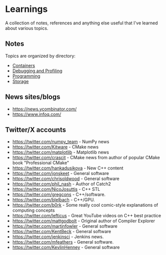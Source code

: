 # Learnings

A collection of notes, references and anything else useful that I've learned
about various topics.

## Notes

Topics are organized by directory:

- [Containers](./containers/readme.md)
- [Debugging and Profiling](./debugging-and-profiling/readme.md)
- [Programming](./programming/readme.md)
- [Storage](./storage/readme.md)

## News sites/blogs

- <https://news.ycombinator.com/>
- <https://www.infoq.com/>

## Twitter/X accounts

- <https://twitter.com/numpy_team> - NumPy news
- <https://twitter.com/Kitware> - CMake news
- <https://twitter.com/matplotlib> - Matplotlib news
- <https://twitter.com/crascit> - CMake news from author of popular
  CMake book "Professional CMake"
- <https://twitter.com/hankadusikova> - New C++ content
- <https://twitter.com/jonskeet> - General software
- <https://twitter.com/chrisoldwood> - General software
- <https://twitter.com/phil_nash> - Author of Catch2
- <https://twitter.com/NicoJosuttis> - C++ STL
- <https://twitter.com/gregcons> - C++/software.
- <https://twitter.com/blelbach> - C++/GPU.
- <https://twitter.com/b0rk> - Some really cool comic-style
  explanations of computing concepts
- <https://twitter.com/lefticus> - Great YouTube videos on C++ best practice
- <https://twitter.com/mattgodbolt> - Original author of Compiler Explorer
- <https://twitter.com/martinfowler> - General software
- <https://twitter.com/KentBeck> - General software
- <https://twitter.com/jenkinsci> - Jenkins news.
- <https://twitter.com/mfeathers> - General software.
- <https://twitter.com/KevlinHenney> - General software
